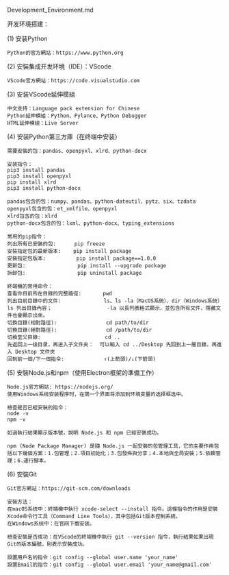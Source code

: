 Development_Environment.md

开发环境搭建：

(1) 安装Python

    Python的官方網站：https://www.python.org

(2) 安裝集成开发环境（IDE）：VScode

    VScode官方網站：https://code.visualstudio.com

(3) 安装VScode延伸模組

    中文支持：Language pack extension for Chinese
    Python延伸模組：Python、Pylance、Python Debugger
    HTML延伸模組：Live Server

(4) 安装Python第三方庫（在终端中安装）

    需要安裝的包：pandas、openpyxl、xlrd、python-docx

    安装指令：
    pip3 install pandas
    pip3 install openpyxl
    pip install xlrd
    pip3 install python-docx

    pandas包含的包：numpy、pandas、python-dateutil、pytz、six、tzdata
    openpyxl包含的包：et_xmlfile、openpyxl
    xlrd包含的包：xlrd
    python-docx包含的包：lxml、python-docx、typing_extensions

    常用的pip指令：
    列出所有已安裝的包:      pip freeze
    安裝指定包的最新版本:    pip install package
    安裝指定包版本:          pip install package==1.0.0
    更新包:                 pip install --upgrade package
    拆卸包:                 pip uninstall package

    終端機的常用命令：
    查看你目前所在目錄的完整路徑:       pwd
    列出目前目錄中的文件:              ls、ls -la（MacOS系统）、dir（Windows系统）
    ls 列出目錄內容；                  -la 以長列表格式顯示，並包含所有文件，隱藏文件也會顯示出來。
    切換目錄(相對路徑):                cd path/to/dir
    切換目錄(絕對路徑):                cd /path/to/dir
    切換至父目錄:                     cd ..
    先返回上一级目录，再进入子文件夹：  可以輸入 cd ../Desktop 先回到上一層目錄，再進入 Desktop 文件夾
    回到前一個/下一個指令:             ↑(上箭頭)/↓(下箭頭)

(5) 安裝Node.js和npm（使用Electron框架的準備工作）

    Node.js官方網站: https://nodejs.org/
    使用Windows系统安装程序时，在第一个界面将添加到环境变量的选择框选中。

    檢查是否已經安裝的指令：
    node -v
    npm -v
    
    如過執行結果顯示版本號，說明 Node.js 和 npm 已經安裝成功。

    npm (Node Package Manager) 是隨 Node.js 一起安裝的包管理工具，它的主要作用包括以下幾個方面：1.包管理；2.項目初始化；3.包發佈與分享；4.本地與全局安裝；5.依賴管理；6.運行腳本。

(6) 安裝Git

    Git官方網站：https://git-scm.com/downloads

    安裝方法：
    在macOS系统中：終端機中執行 xcode-select --install 指令。這條指令的作用是安裝Xcode命令行工具（Command Line Tools），其中包括Git版本控制系統。
    在Windows系统中：在官网下载安装。
    
    檢查安裝是否成功：在VScode的終端機中執行 git --version 指令，執行結果如果出現Git的版本編號，則表示安裝成功。
    
    設置用戶名的指令：git config --global user.name 'your_name'
    設置Email的指令：git config --global user.email 'your_name@gmail.com'